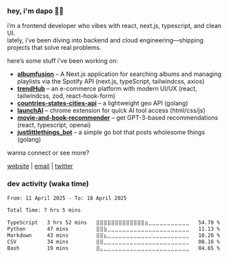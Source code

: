 ### hey, i'm dapo 👋🏾

i’m a frontend developer who vibes with react, next.js, typescript, and clean UI.  
lately, i’ve been diving into backend and cloud engineering—shipping projects that solve real problems.

here’s some stuff i’ve been working on:

- **[albumfusion](https://github.com/dapoadedire/albumfusion)** – A Next.js application for searching albums and managing playlists via the Spotify API (next.js, typeScript, tailwindcss, axios)
- **[trendHub](https://github.com/dapoadedire/trendhub)** – an e-commerce platform with modern UI/UX (react, tailwindcss, zod, react-hook-form)
- **[countries-states-cities-api](https://github.com/dapoadedire/countries-states-cities-api)** – a lightweight geo API (golang)
- **[launchAI](https://github.com/dapoadedire/LaunchAI)** – chrome extension for quick AI tool access (html/css/js)
- **[movie-and-book-recommender](https://github.com/dapoadedire/movie-and-book-recommender)** – get GPT-3-based recommendations (react, typescript, openai)
- **[justlittlethings_bot](https://github.com/dapoadedire/justlittlethings_bot)** – a simple go bot that posts wholesome things (golang)

wanna connect or see more?

[website](https://dapoadedire.com) | [email](mailto:adedireadedapo19@gmail.com) | [twitter](https://x.com/dapoadedire)

### dev activity (waka time)

<!--START_SECTION:waka-->

```txt
From: 11 April 2025 - To: 18 April 2025

Total Time: 7 hrs 5 mins

TypeScript   3 hrs 52 mins   ⣿⣿⣿⣿⣿⣿⣿⣿⣿⣿⣿⣿⣿⣶⣀⣀⣀⣀⣀⣀⣀⣀⣀⣀⣀   54.70 %
Python       47 mins         ⣿⣿⣷⣀⣀⣀⣀⣀⣀⣀⣀⣀⣀⣀⣀⣀⣀⣀⣀⣀⣀⣀⣀⣀⣀   11.13 %
Markdown     43 mins         ⣿⣿⣦⣀⣀⣀⣀⣀⣀⣀⣀⣀⣀⣀⣀⣀⣀⣀⣀⣀⣀⣀⣀⣀⣀   10.28 %
CSV          34 mins         ⣿⣿⣀⣀⣀⣀⣀⣀⣀⣀⣀⣀⣀⣀⣀⣀⣀⣀⣀⣀⣀⣀⣀⣀⣀   08.16 %
Bash         19 mins         ⣿⣄⣀⣀⣀⣀⣀⣀⣀⣀⣀⣀⣀⣀⣀⣀⣀⣀⣀⣀⣀⣀⣀⣀⣀   04.65 %
```

<!--END_SECTION:waka-->
